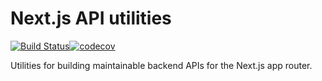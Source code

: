 # Next.js API utilities

[![Build Status](https://github.com/jonahsnider/nextjs-api-utils/workflows/CI/badge.svg)](https://github.com/jonahsnider/nextjs-api-utils/actions)[![codecov](https://codecov.io/gh/jonahsnider/nextjs-api-utils/branch/main/graph/badge.svg)](https://codecov.io/jonahsnider/nextjs-api-utils)

Utilities for building maintainable backend APIs for the Next.js app router.
